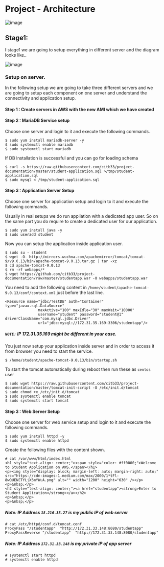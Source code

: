 # Project - Architecture

![image](https://user-images.githubusercontent.com/29029753/48682558-d094c080-ebce-11e8-8cab-25f5d485599f.png)

## Stage1:

I stage1 we are going to setup everything in different server and the diagram looks like..

![image](https://user-images.githubusercontent.com/29029753/48682545-be1a8700-ebce-11e8-8c5b-106978915d23.png)


### Setup on server.

In the following setup we are going to take three different servers and we are going to setup each component on one server and understand the connectivity and application setup.

#### Step 1 : Create servers in AWS with the new AMI which we have created
#### Step 2 : MariaDB Service setup

Choose one server and login to it and execute the following commands.

```
$ sudo yum install mariadb-server -y
$ sudo systemctl enable mariadb
$ sudo systemctl start mariadb
```

If DB Installation is successful and you can go for loading schema

```
$ curl -s https://raw.githubusercontent.com/citb33/project-documentation/master/student-application.sql >/tmp/student-application.sql
$ sudo mysql < /tmp/student-application.sql
```

#### Step 3 : Application Server Setup

Choose one server for application setup and login to it and execute the following commands.

Usually in real setups we do run appliation with a dedicated app user. So on the same part you do require to create a dedicated user for our application.

```
$ sudo yum install java -y
$ sudo useradd student
```

Now you can setup the application inside application user. 
```
$ sudo su - student
$ wget -O- http://mirrors.wuchna.com/apachemirror/tomcat/tomcat-9/v9.0.13/bin/apache-tomcat-9.0.13.tar.gz | tar -xz
$ cd apache-tomcat-9.0.13
$ rm -rf webapps/*
$ wget https://github.com/citb33/project-documentation/raw/master/studentapp.war -O webapps/studentapp.war
```

You need to add the following content in `/home/student/apache-tomcat-9.0.13/conf/context.xml` just before the last line.

```
<Resource name="jdbc/TestDB" auth="Container" type="javax.sql.DataSource"
               maxActive="100" maxIdle="30" maxWait="10000"
               username="student" password="student@1" driverClassName="com.mysql.jdbc.Driver"
               url="jdbc:mysql://172.31.35.169:3306/studentapp"/>
```

##### `NOTE:` IP 172.31.35.169 might be different in your case.

You just now setup your application inside server and in order to access it from browser you need to start the service.

```
$ /home/student/apache-tomcat-9.0.13/bin/startup.sh
```
To start the tomcat automatically during reboot then run these as `centos` user

```
$ sudo wget https://raw.githubusercontent.com/citb33/project-documentation/master/tomcat-init-script -O /etc/init.d/tomcat 
$ sudo chmod +x /etc/init.d/tomcat 
$ sudo systemctl enable tomcat
$ sudo systemctl start tomcat
```

#### Step 3 : Web Server Setup

Choose one server for web service setup and login to it and execute the following commands.

```
$ sudo yum install httpd -y
$ sudo systemctl enable httpd 
```

Create the following files with the content shown.

```
# cat /var/www/html/index.html
<h1 style="text-align: center;"><span style="color: #ff0000;">Welcome to Student Application on AWS.</span></h1>
<p><img style="display: block; margin-left: auto; margin-right: auto;" src="https://cdn-images-1.medium.com/max/2000/1*tFl-8wQUENETYLjX5mYWuA.png" alt="" width="1200" height="630" /></p>
<p>&nbsp;</p>
<h2 style="text-align: center;"><a href="studentapp"><strong>Enter to Student Application</strong></a></h2>
<p>&nbsp;</p>
<p>&nbsp;</p>
```

##### Note: IP Address `18.216.33.27` is my public IP of web server

```
# cat /etc/httpd/conf.d/tomcat.conf 
ProxyPass "/studentapp"  "http://172.31.33.148:8080/studentapp"
ProxyPassReverse "/studentapp"  "http://172.31.33.148:8080/studentapp"
```
##### Note: IP Address `172.31.33.148` is my private IP of app server

```
# systemctl start httpd
# systemctl enable httpd
```






